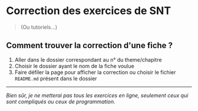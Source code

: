 # Correction des exercices de SNT

> (Ou tutoriels...)

## Comment trouver la correction d'une fiche ?

1. Aller dans le dossier correspondant au n° du theme/chapitre
2. Choisir le dossier ayant le nom de la fiche voulue
3. Faire défiler la page pour afficher la correction ou choisir le fichier `README.md` présent dans le dossier

---

*Bien sûr, je ne metterai pas tous les exercices en ligne, seulement ceux qui sont compliqués ou ceux de programmation.*

